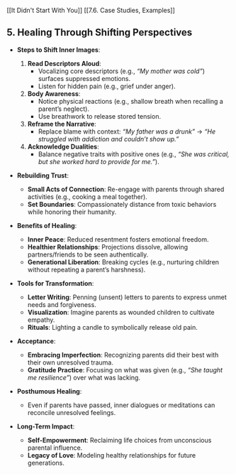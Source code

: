 [[It Didn't Start With You]]
[[7.6. Case Studies, Examples]]

## **5. Healing Through Shifting Perspectives**

- **Steps to Shift Inner Images**:
    
    1. **Read Descriptors Aloud**:
        - Vocalizing core descriptors (e.g., _“My mother was cold”_) surfaces suppressed emotions.
        - Listen for hidden pain (e.g., grief under anger).
    2. **Body Awareness**:
        - Notice physical reactions (e.g., shallow breath when recalling a parent’s neglect).
        - Use breathwork to release stored tension.
    3. **Reframe the Narrative**:
        - Replace blame with context: _“My father was a drunk”_ → _“He struggled with addiction and couldn’t show up.”_
    4. **Acknowledge Dualities**:
        - Balance negative traits with positive ones (e.g., _“She was critical, but she worked hard to provide for me.”_).
- **Rebuilding Trust**:
    
    - **Small Acts of Connection**: Re-engage with parents through shared activities (e.g., cooking a meal together).
    - **Set Boundaries**: Compassionately distance from toxic behaviors while honoring their humanity.
- **Benefits of Healing**:
    
    - **Inner Peace**: Reduced resentment fosters emotional freedom.
    - **Healthier Relationships**: Projections dissolve, allowing partners/friends to be seen authentically.
    - **Generational Liberation**: Breaking cycles (e.g., nurturing children without repeating a parent’s harshness).
- **Tools for Transformation**:
    
    - **Letter Writing**: Penning (unsent) letters to parents to express unmet needs and forgiveness.
    - **Visualization**: Imagine parents as wounded children to cultivate empathy.
    - **Rituals**: Lighting a candle to symbolically release old pain.
- **Acceptance**:
    
    - **Embracing Imperfection**: Recognizing parents did their best with their own unresolved trauma.
    - **Gratitude Practice**: Focusing on what was given (e.g., _“She taught me resilience”_) over what was lacking.
- **Posthumous Healing**:
    
    - Even if parents have passed, inner dialogues or meditations can reconcile unresolved feelings.
- **Long-Term Impact**:
    
    - **Self-Empowerment**: Reclaiming life choices from unconscious parental influence.
    - **Legacy of Love**: Modeling healthy relationships for future generations.

